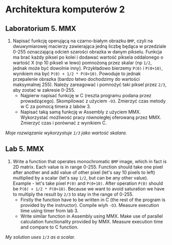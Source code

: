 # Architektura komputerów 2

## Laboratorium 5. MMX

1. Napisać funkcję operującą na czarno-białym obrazku `BMP`, czyli na dwuwymiarowej macierzy zawierająca jedną liczbę będąca w przedziale 0-255 oznaczającą odcień szarości obrazka w danym pikselu. Funkcja ma brać każdy piksel po kolei i dodawać wartość piksela oddalonego o wartość X (np 10 pikseli w lewo) pomnożoną przez skalar (np `1/2`, jednak może być dowolnie inny). Przykładowo bierzemy `P(0)` i `P(0+10)`, wynikiem ma być `P(0) + 1/2 * P(0+10)`. Powoduje to jednak przepalenie obrazka (bardzo łatwo dochodzimy do wartości maksymalnej 255). Należy zareagować i pomnożyć taki piksel przez `2/3`, aby zostać w zakresie 0-255.
	* Najpierw napisać funkcję w C (reszta programu podana przez prowadzącego). Skompilować z użyciem `-O3`. Zmierzyć czas metody w C za pomocą timera z labów 3.
	* Napisać taką samą funkcję w Assembly z użyciem MMX. Wykorzystać możliwość pracy równoległej oferowaną przez MMX. Zmierzyć czas i porównać z wynikiem C.

_Moje rozwiązanie wykorzystuje `1/3` jako wartość skalara._

## Lab 5. MMX

1. Write a function that operates monochromatic `BMP` image, which in fact is 2D matrix. Each value is in range 0-255. Function should take one pixel after another and add value of other pixel (let's say 10 pixels to left) multiplied by a scalar (let's say `1/2`, but can be any other value). Example - let's take pixel `P(0)` and `P(0+10)`. After operation `P(0)` should be `P(0) + 1/2 * P(0+10)`. Because we want to avoid saturation we have to multiply the result by `2/3` to stay in the range of 0-255.
	* Firstly the function have to be written in C (the rest of the program is provided by the instructor). Compile wiyh `-O3`. Measure execution time using timer from lab 3.
	* Write similar function in Assembly using MMX. Make use of parallel calculation functionality provided by MMX. Measure execution time and compare to C function.

_My solution uses `1/3` as a scalar._
